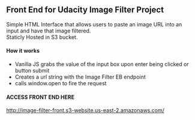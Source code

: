 ## Front End for Udacity Image Filter Project

Simple HTML Interface that allows users to paste an image URL into an input and have that image filtered.\
Staticly Hosted in S3 bucket.

#### How it works

  - Vanilla JS grabs the value of the input box upon enter being clicked or button submit
  - Creates a url string with the Image Filter EB endpoint 
  - calls window.open to fire the request 
  
#### ACCESS FRONT END HERE
http://image-filter-front.s3-website.us-east-2.amazonaws.com/
